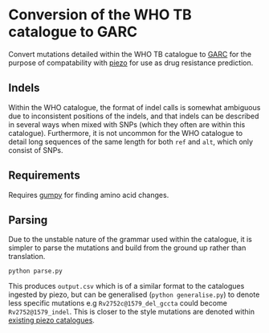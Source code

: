 # Conversion of the WHO TB catalogue to GARC
Convert mutations detailed within the WHO TB catalogue to [GARC](https://fowlerlab.org/?p=5642 "GARC") for the purpose of compatability with [piezo](https://github.com/oxfordmmm/piezo "piezo") for use as drug resistance prediction.

## Indels
Within the WHO catalogue, the format of indel calls is somewhat ambiguous due to inconsistent positions of the indels, and that indels can be described in several ways when mixed with SNPs (which they often are within this catalogue). Furthermore, it is not uncommon for the WHO catalogue to detail long sequences of the same length for both `ref` and `alt`, which only consist of SNPs.


## Requirements
Requires [gumpy](https://github.com/oxfordmmm/gumpy "gumpy") for finding amino acid changes.

## Parsing
Due to the unstable nature of the grammar used within the catalogue, it is simpler to parse the mutations and build from the ground up rather than translation.
```
python parse.py
```
This produces `output.csv` which is of a similar format to the catalogues ingested by piezo, but can be generalised (`python generalise.py`) to denote less specific mutations e.g `Rv2752c@1579_del_gccta` could become `Rv2752@1579_indel`.
This is closer to the style mutations are denoted within [existing piezo catalogues](https://github.com/oxfordmmm/tuberculosis_amr_catalogues "existing piezo catalogues").
